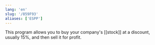```yaml
---
lang: 'en'
slug: '/859F93'
aliases: ['ESPP']
---
```


This program allows you to buy your company's [[stock]] at a discount, usually 15%, and then sell it for profit.
